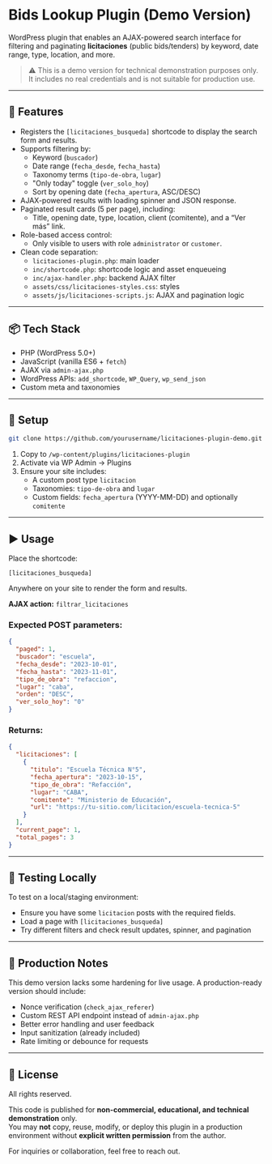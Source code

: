 # Bids Lookup Plugin (Demo Version)

WordPress plugin that enables an AJAX-powered search interface for filtering and paginating **licitaciones** (public bids/tenders) by keyword, date range, type, location, and more.

> ⚠️ This is a demo version for technical demonstration purposes only. It includes no real credentials and is not suitable for production use.

---

## 🚀 Features

- Registers the `[licitaciones_busqueda]` shortcode to display the search form and results.
- Supports filtering by:
  - Keyword (`buscador`)
  - Date range (`fecha_desde`, `fecha_hasta`)
  - Taxonomy terms (`tipo-de-obra`, `lugar`)
  - "Only today" toggle (`ver_solo_hoy`)
  - Sort by opening date (`fecha_apertura`, ASC/DESC)
- AJAX-powered results with loading spinner and JSON response.
- Paginated result cards (5 per page), including:
  - Title, opening date, type, location, client (comitente), and a “Ver más” link.
- Role-based access control:
  - Only visible to users with role `administrator` or `customer`.
- Clean code separation:
  - `licitaciones-plugin.php`: main loader  
  - `inc/shortcode.php`: shortcode logic and asset enqueueing  
  - `inc/ajax-handler.php`: backend AJAX filter  
  - `assets/css/licitaciones-styles.css`: styles  
  - `assets/js/licitaciones-scripts.js`: AJAX and pagination logic

---

## 📦 Tech Stack

- PHP (WordPress 5.0+)
- JavaScript (vanilla ES6 + `fetch`)
- AJAX via `admin-ajax.php`
- WordPress APIs: `add_shortcode`, `WP_Query`, `wp_send_json`
- Custom meta and taxonomies

---

## 🔧 Setup

```bash
git clone https://github.com/yourusername/licitaciones-plugin-demo.git
```

1. Copy to `/wp-content/plugins/licitaciones-plugin`
2. Activate via WP Admin → Plugins
3. Ensure your site includes:
   - A custom post type `licitacion`
   - Taxonomies: `tipo-de-obra` and `lugar`
   - Custom fields: `fecha_apertura` (YYYY-MM-DD) and optionally `comitente`

---

## ▶️ Usage

Place the shortcode:

```
[licitaciones_busqueda]
```

Anywhere on your site to render the form and results.

**AJAX action:** `filtrar_licitaciones`

### Expected POST parameters:

```json
{
  "paged": 1,
  "buscador": "escuela",
  "fecha_desde": "2023-10-01",
  "fecha_hasta": "2023-11-01",
  "tipo_de_obra": "refaccion",
  "lugar": "caba",
  "orden": "DESC",
  "ver_solo_hoy": "0"
}
```

### Returns:

```json
{
  "licitaciones": [
    {
      "titulo": "Escuela Técnica N°5",
      "fecha_apertura": "2023-10-15",
      "tipo_de_obra": "Refacción",
      "lugar": "CABA",
      "comitente": "Ministerio de Educación",
      "url": "https://tu-sitio.com/licitacion/escuela-tecnica-5"
    }
  ],
  "current_page": 1,
  "total_pages": 3
}
```

---

## 🧪 Testing Locally

To test on a local/staging environment:

- Ensure you have some `licitacion` posts with the required fields.
- Load a page with `[licitaciones_busqueda]`
- Try different filters and check result updates, spinner, and pagination

---

## 🔐 Production Notes

This demo version lacks some hardening for live usage. A production-ready version should include:

- Nonce verification (`check_ajax_referer`)
- Custom REST API endpoint instead of `admin-ajax.php`
- Better error handling and user feedback
- Input sanitization (already included)
- Rate limiting or debounce for requests

---

## 🛑 License

All rights reserved.

This code is published for **non-commercial, educational, and technical demonstration** only.  
You may **not** copy, reuse, modify, or deploy this plugin in a production environment without **explicit written permission** from the author.

For inquiries or collaboration, feel free to reach out.